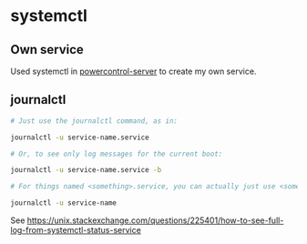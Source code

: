 # systemctl

## Own service

Used systemctl in [powercontrol-server](https://github.com/s4b7r/powercontrol-server) to create my own service.

## journalctl

```bash
# Just use the journalctl command, as in:

journalctl -u service-name.service

# Or, to see only log messages for the current boot:

journalctl -u service-name.service -b

# For things named <something>.service, you can actually just use <something>, as in:

journalctl -u service-name
```

See https://unix.stackexchange.com/questions/225401/how-to-see-full-log-from-systemctl-status-service
